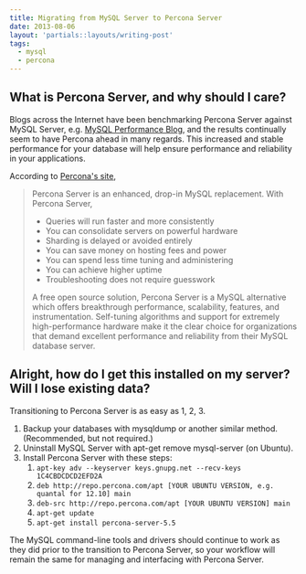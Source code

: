 ```yaml
---
title: Migrating from MySQL Server to Percona Server
date: 2013-08-06
layout: 'partials::layouts/writing-post'
tags:
  - mysql
  - percona
---
```


## What is Percona Server, and why should I care?

Blogs across the Internet have been benchmarking Percona Server against MySQL Server, e.g. [MySQL Performance Blog][1], and the results continually seem to have Percona ahead in many regards. This increased and stable performance for your database will help ensure performance and reliability in your applications.

<!--more-->

According to [Percona's site][2],

> Percona Server is an enhanced, drop-in MySQL replacement. With Percona Server,
>
> * Queries will run faster and more consistently
> * You can consolidate servers on powerful hardware
> * Sharding is delayed or avoided entirely
> * You can save money on hosting fees and power
> * You can spend less time tuning and administering
> * You can achieve higher uptime
> * Troubleshooting does not require guesswork
>
> A free open source solution, Percona Server is a MySQL alternative which offers breakthrough performance, scalability, features, and instrumentation. Self-tuning algorithms and support for extremely high-performance hardware make it the clear choice for organizations that demand excellent performance and reliability from their MySQL database server.

## Alright, how do I get this installed on my server? Will I lose existing data?

Transitioning to Percona Server is as easy as 1, 2, 3.

1. Backup your databases with mysqldump or another similar method. (Recommended, but not required.)
2. Uninstall MySQL Server with apt-get remove mysql-server (on Ubuntu).
3. Install Percona Server with these steps:
   1. `apt-key adv --keyserver keys.gnupg.net --recv-keys 1C4CBDCDCD2EFD2A`
   2. `deb http://repo.percona.com/apt [YOUR UBUNTU VERSION, e.g. quantal for 12.10] main`
   3. `deb-src http://repo.percona.com/apt [YOUR UBUNTU VERSION] main`
   4. `apt-get update`
   5. `apt-get install percona-server-5.5`

The MySQL command-line tools and drivers should continue to work as they did prior to the transition to Percona Server, so your workflow will remain the same for managing and interfacing with Percona Server.

[1]: http://www.mysqlperformanceblog.com/2013/05/08/mysql-and-percona-server-in-linkbench-benchmark/
[2]: http://www.percona.com/software/percona-server
